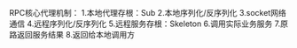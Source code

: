 RPC核心代理机制：
1.本地代理存根：Sub
2.本地序列化/反序列化
3.socket网络通信
4.远程序列化/反序列化
5.远程服务存根：Skeleton
6.调用实际业务服务
7.原路返回服务结果
8.返回给本地调用方




































